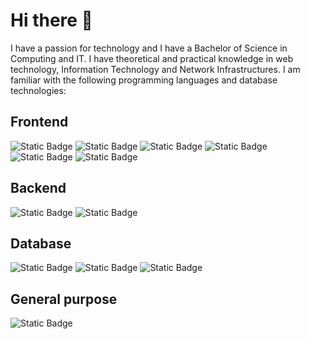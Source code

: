 # Hi there 👋

I have a passion for technology and I have a Bachelor of Science in Computing and IT. I have theoretical and practical knowledge in web technology, Information Technology and Network Infrastructures. I am familiar with the following programming languages and database technologies: 
## Frontend
![Static Badge](https://img.shields.io/badge/html-5?style=for-the-badge&logo=html5&logoColor=white&color=%23E34F26) ![Static Badge](https://img.shields.io/badge/css-5?style=for-the-badge&logo=css3&logoColor=white&color=%231572B6) ![Static Badge](https://img.shields.io/badge/javascript-6?style=for-the-badge&logo=javascript&logoColor=black&color=%23F7DF1E) ![Static Badge](https://img.shields.io/badge/typescript-5?style=for-the-badge&logo=typescript&logoColor=white&color=%233178C6)
 ![Static Badge](https://img.shields.io/badge/react-5?style=for-the-badge&logo=react&logoColor=white&color=%2361DAFB) ![Static Badge](https://img.shields.io/badge/bootstrap-5?style=for-the-badge&logo=bootstrap&logoColor=white&color=%237952B3) 
 ## Backend
 ![Static Badge](https://img.shields.io/badge/node.js-5?style=for-the-badge&logo=nodedotjs&logoColor=black&color=%23339933) ![Static Badge](https://img.shields.io/badge/JS-6?style=for-the-badge&logo=express.js&logoColor=white&label=Express&labelColor=black&color=%23F7DF1E)


 ## Database
 ![Static Badge](https://img.shields.io/badge/mongodb-5?style=for-the-badge&logo=mongodb&logoColor=black&color=%2347A248) ![Static Badge](https://img.shields.io/badge/mysql-5?style=for-the-badge&logo=mysql&logoColor=orange&color=%234479A1) ![Static Badge](https://img.shields.io/badge/postgresql-5?style=for-the-badge&logo=postgresql&logoColor=white&color=%234169E1) 
 ## General purpose
 ![Static Badge](https://img.shields.io/badge/python-5?style=for-the-badge&logo=python&logoColor=yellow&color=%233776AB)









<!--
**AppolinFotso/AppolinFotso** is a ✨ _special_ ✨ repository because its `README.md` (this file) appears on your GitHub profile.

Here are some ideas to get you started:

- 🔭 I’m currently working on ...
- 🌱 I’m currently learning ...
- 👯 I’m looking to collaborate on ...
- 🤔 I’m looking for help with ...
- 💬 Ask me about ...
- 📫 How to reach me: ...
- 😄 Pronouns: ...
- ⚡ Fun fact: ...
-->
